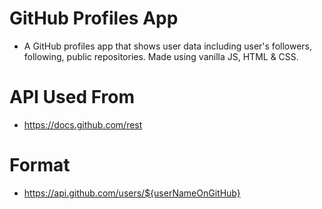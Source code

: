 # GitHub Profiles App
- A GitHub profiles app that shows user data including user's followers, following, public repositories. Made using vanilla JS, HTML & CSS.

# API Used From
- https://docs.github.com/rest

# Format
- https://api.github.com/users/${userNameOnGitHub}